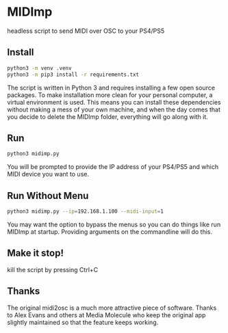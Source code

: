 # MIDImp
headless script to send MIDI over OSC to your PS4/PS5

## Install

```sh
python3 -m venv .venv
python3 -m pip3 install -r requirements.txt
```

The script is written in Python 3 and requires installing a few open source packages. To make installation more clean for your personal computer, a virtual environment is used. This means you can install these dependencies without making a mess of your own machine, and when the day comes that you decide to delete the MIDImp folder, everything will go along with it.


## Run

```sh
python3 midimp.py
```
You will be prompted to provide the IP address of your PS4/PS5 and which MIDI device you want to use.


## Run Without Menu

```sh
python3 midimp.py --ip=192.168.1.100 --midi-input=1
```

You may want the option to bypass the menus so you can do things like run MIDImp at startup. Providing arguments on the commandline will do this.


## Make it stop!

kill the script by pressing Ctrl+C


## Thanks

The original midi2osc is a much more attractive piece of software. Thanks to Alex Evans and others at Media Molecule who keep the original app slightly maintained so that the feature keeps working.

